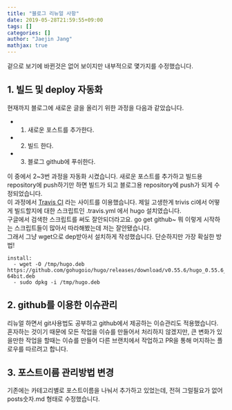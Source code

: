 ```yaml
---
title: "블로그 리뉴얼 사항"
date: 2019-05-28T21:59:55+09:00
tags: []
categories: []
author: "Jaejin Jang"
mathjax: true
---
```

겉으로 보기에 바뀐것은 없어 보이지만 내부적으로 몇가지를 수정했습니다.

## 1. 빌드 및 deploy 자동화

현재까지 블로그에 새로운 글을 올리기 위한 과정을 다음과 같았습니다.

 - 1. 새로운 포스트를 추가한다.  
 - 2. 빌드 한다.  
 - 3. 블로그 github에 푸쉬한다.  

이 중에서 2~3번 과정을 자동화 시켰습니다.
새로운 포스트를 추가하고 빌드용 repository에 push하기만 하면 빌드가 되고 블로그용 repository에 push가 되게 수정되었습니다.  
이 과정에서 [Travis CI](https://travis-ci.org) 라는 사이트를 이용했습니다.
제일 고생한게 trivis ci에서 어떻게 빌드할지에 대한 스크립트인 .travis.yml 에서 hugo 설치였습니다.   
구글에서 검색한 스크립트를 써도 잘안되더라고요. go get github~ 뭐 이렇게 시작하는 스크립트들이 많아서 따라해봤는데 저는 잘안됐습니다.  
그래서 그냥 wget으로 dep받아서 설치하게 작성했습니다. 단순하지만 가장 확실한 방법!

```
install:
  - wget -O /tmp/hugo.deb https://github.com/gohugoio/hugo/releases/download/v0.55.6/hugo_0.55.6_Linux-64bit.deb
  - sudo dpkg -i /tmp/hugo.deb
```

## 2. github를 이용한 이슈관리
리뉴얼 하면서 git사용법도 공부하고 github에서 제공하는 이슈관리도 적용했습니다.
혼자하는 것이기 때문에 모든 작업을 이슈를 만들어서 처리하지 않겠지만, 큰 변화가 있을만한 작업을 할때는 이슈를 만들어 다른 브랜치에서 작업하고 PR을 통해 머지하는 플로우를 따르려고 합니다.

## 3. 포스트이름 관리방법 변경
기존에는 카테고리별로 포스트이름을 나눠서 추가하고 있었는데, 전혀 그럴필요가 없어 posts숫자.md 형태로 수정했습니다. 
